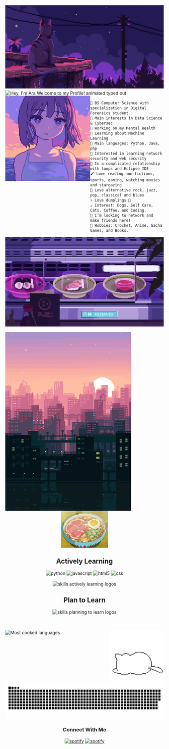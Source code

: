 <img align="center" src="assets/catto.gif" width=950px /> 
<img src="https://readme-typing-svg.demolab.com?font=Operator+Mono&size=37&duration=2800&pause=2000&color=FAFAFA&center=true&vCenter=true&width=940&height=50&lines=Hey%2C+I'm+Ara+Welcome+to+my+Profile!" align="middle" alt="Hey, I'm Ara Welcome to my Profile! animated typed out">

<img align="left" src="assets/em.gif" width="270" /> 

```
🏫 BS Computer Science with specialization in Digital Forensics student 
🔎 Main interests in Data Science & Cybersec
🔭 Working on my Mental Health
🌱 Learning about Machine Learning 
🌟 Main languages: Python, Java, php 
🚩 Interested in learning network security and web security
💖 In a complicated relationship with loops and Eclipse IDE
🖌️ Love reading non fictions, sports, gaming, watching movies and stargazing
🎵 Love alternative rock, jazz, pop, classical and blues
⚡ Love dumplings 🥟
☕ Interest: Dogs, Self Care, Cats, Coffee, and Coding.
🐾 I’m looking to network and make friends here!
🌊 Hobbies: Crochet, Anime, Gacha Games, and Books.
```


<p align="center"> 
  <img src="assets/food.gif" width="950px"/> 
</p>

  <img align="left" src="assets/city.gif" alt="Fav city scene" width="400"/>
  <br></br>  
  
<div class="row" align="center">
  <img align="center" src="assets/ramen.gif" width="150" title="Yum!">
  <h2> <strong> Actively Learning </strong></h2>
  <p align="center">
    <img alt="python" src="https://i.giphy.com/media/LMt9638dO8dftAjtco/200.webp" width="60" title="python">
    <img alt="javascript" src="https://media3.giphy.com/media/ln7z2eWriiQAllfVcn/200w.webp" width="60" title="javascript">
    <img alt="html5" src="https://media.giphy.com/media/XAxylRMCdpbEWUAvr8/giphy.gif" width="60" title="html">
    <img alt="css" src="https://media.giphy.com/media/fsEaZldNC8A1PJ3mwp/giphy.gif" width="60" title="css">
      <br> </br>
    <img src="https://skillicons.dev/icons?i=bash,git,php" alt="skills actively learning logos">
  </p>
<p align="center">
  <h2> <strong> Plan to Learn </strong></h2>
  <img src="https://skillicons.dev/icons?i=react,bootstrap,ts,c,linux,rust,go" alt="skills planning to learn logos">
</p>
<br></br>

  <img align="right" src="assets/maw.gif" width="170" />
  <img align="left" src="https://github-readme-stats2-olive.vercel.app/api/top-langs/?username=aouiara&langs_count=6&card_width=450&bg_color=000000&text_color=FFC0CB&hide_border=true&layout=compact" alt="Most cooked languages" /> 


<!-- Snake game of GitHub Contributions https://github.com/marketplace/actions/generate-snake-game-from-github-contribution-grid -->
![github contribution grid snake animation](https://github.com/shpatrickguo/shpatrickguo/blob/output/github-contribution-grid-snake-dark.svg)

<section>
  <h3 align="center"> <strong> Connect With Me </strong></h3>
  
  [<img align="center" src="https://img.icons8.com/doodle/96/000000/spotify.png" width="50" title="spotify">](https://open.spotify.com/user/3155dbfmkqw2jherqaypz4ieadxm?si=e47272ee106f4127)
  [<img align="center" src="https://img.icons8.com/doodle/96/5eT5OnLluNOx/instagram.png" width="50" title="spotify">](https://www.instagram.com/aouiara/?hl=en)

</section>
